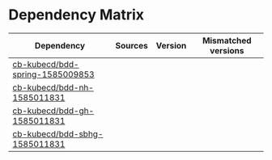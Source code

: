 # Dependency Matrix

Dependency | Sources | Version | Mismatched versions
---------- | ------- | ------- | -------------------
[cb-kubecd/bdd-spring-1585009853](https://github.com/cb-kubecd/bdd-spring-1585009853.git) |  | []() | 
[cb-kubecd/bdd-nh-1585011831](https://github.com/cb-kubecd/bdd-nh-1585011831.git) |  | []() | 
[cb-kubecd/bdd-gh-1585011831](https://github.com/cb-kubecd/bdd-gh-1585011831.git) |  | []() | 
[cb-kubecd/bdd-sbhg-1585011831](https://github.com/cb-kubecd/bdd-sbhg-1585011831.git) |  | []() | 
